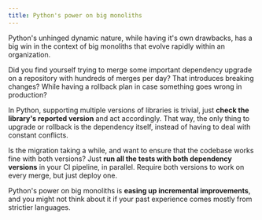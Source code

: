 ```yaml
---
title: Python's power on big monoliths
---
```


Python's unhinged dynamic nature, while having it's own drawbacks, has a big
win in the context of big monoliths that evolve rapidly within an organization.

Did you find yourself trying to merge some important dependency upgrade on a
repository with hundreds of merges per day? That introduces breaking changes?
While having a rollback plan in case something goes wrong in production?

In Python, supporting multiple versions of libraries is trivial, just **check
the library's reported version** and act accordingly. That way, the only thing
to upgrade or rollback is the dependency itself, instead of having to deal with
constant conflicts.

Is the migration taking a while, and want to ensure that the codebase works
fine with both versions? Just **run all the tests with both dependency versions**
in your CI pipeline, in parallel. Require both versions to work on every merge,
but just deploy one.

Python's power on big monoliths is **easing up incremental improvements**, and
you might not think about it if your past experience comes mostly from strictier
languages.

